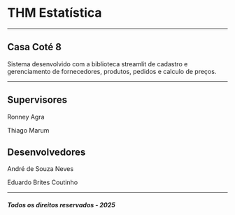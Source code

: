 # **THM Estatística**

---

## Casa Coté 8

Sistema desenvolvido com a biblioteca streamlit de cadastro e gerenciamento de fornecedores, produtos, pedidos e calculo de preços. 

--- 

## Supervisores
Ronney Agra 

Thiago Marum

## Desenvolvedores
André de Souza Neves

Eduardo Brites Coutinho

---

##### Todos os direitos reservados - 2025
